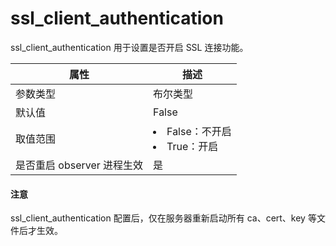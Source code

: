 ssl_client_authentication 
==============================================

ssl_client_authentication 用于设置是否开启 SSL 连接功能。


|      **属性**      |                                                    **描述**                                                     |
|------------------|---------------------------------------------------------------------------------------------------------------|
| 参数类型             | 布尔类型                                                                                                          |
| 默认值              | False                                                                                                         |
| 取值范围             | <li> False：不开启   <li> True：开启    |
| 是否重启 observer 进程生效 | 是                                                                                                             |


  <main id="notice" type='notice'>
    <h4>注意</h4>
    <p>ssl_client_authentication 配置后，仅在服务器重新启动所有 ca、cert、key 等文件后才生效。</p>
  </main>
